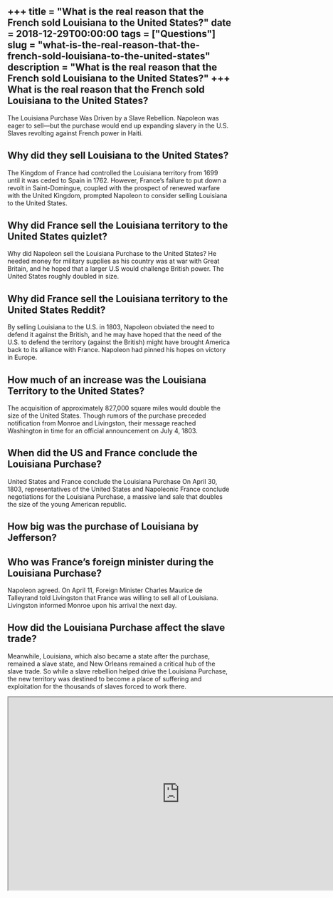 +++
title = "What is the real reason that the French sold Louisiana to the United States?"
date = 2018-12-29T00:00:00
tags = ["Questions"]
slug = "what-is-the-real-reason-that-the-french-sold-louisiana-to-the-united-states"
description = "What is the real reason that the French sold Louisiana to the United States?"
+++
What is the real reason that the French sold Louisiana to the United States?
----------------------------------------------------------------------------

The Louisiana Purchase Was Driven by a Slave Rebellion. Napoleon was eager to sell—but the purchase would end up expanding slavery in the U.S. Slaves revolting against French power in Haiti.

Why did they sell Louisiana to the United States?
-------------------------------------------------

The Kingdom of France had controlled the Louisiana territory from 1699 until it was ceded to Spain in 1762. However, France’s failure to put down a revolt in Saint-Domingue, coupled with the prospect of renewed warfare with the United Kingdom, prompted Napoleon to consider selling Louisiana to the United States.

Why did France sell the Louisiana territory to the United States quizlet?
-------------------------------------------------------------------------

Why did Napoleon sell the Louisiana Purchase to the United States? He needed money for military supplies as his country was at war with Great Britain, and he hoped that a larger U.S would challenge British power. The United States roughly doubled in size.

Why did France sell the Louisiana territory to the United States Reddit?
------------------------------------------------------------------------

By selling Louisiana to the U.S. in 1803, Napoleon obviated the need to defend it against the British, and he may have hoped that the need of the U.S. to defend the territory (against the British) might have brought America back to its alliance with France. Napoleon had pinned his hopes on victory in Europe.

How much of an increase was the Louisiana Territory to the United States?
-------------------------------------------------------------------------

The acquisition of approximately 827,000 square miles would double the size of the United States. Though rumors of the purchase preceded notification from Monroe and Livingston, their message reached Washington in time for an official announcement on July 4, 1803.

When did the US and France conclude the Louisiana Purchase?
-----------------------------------------------------------

United States and France conclude the Louisiana Purchase On April 30, 1803, representatives of the United States and Napoleonic France conclude negotiations for the Louisiana Purchase, a massive land sale that doubles the size of the young American republic.

How big was the purchase of Louisiana by Jefferson?
---------------------------------------------------

Who was France’s foreign minister during the Louisiana Purchase?
----------------------------------------------------------------

Napoleon agreed. On April 11, Foreign Minister Charles Maurice de Talleyrand told Livingston that France was willing to sell all of Louisiana. Livingston informed Monroe upon his arrival the next day.

How did the Louisiana Purchase affect the slave trade?
------------------------------------------------------

Meanwhile, Louisiana, which also became a state after the purchase, remained a slave state, and New Orleans remained a critical hub of the slave trade. So while a slave rebellion helped drive the Louisiana Purchase, the new territory was destined to become a place of suffering and exploitation for the thousands of slaves forced to work there.

<iframe allow="accelerometer; autoplay; clipboard-write; encrypted-media; gyroscope; picture-in-picture" allowfullscreen="" class="__youtube_prefs__  epyt-is-override  no-lazyload" data-no-lazy="1" data-origheight="433" data-origwidth="770" data-skipgform_ajax_framebjll="" height="433" id="_ytid_24802" loading="lazy" src="https://www.youtube.com/embed/qqDc1NrK9Jk?enablejsapi=1&autoplay=0&cc_load_policy=0&cc_lang_pref=&iv_load_policy=1&loop=0&modestbranding=0&rel=1&fs=1&playsinline=0&autohide=2&theme=dark&color=red&controls=1&" title="YouTube player" width="770"></iframe>
